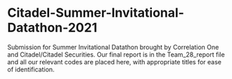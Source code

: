 # Citadel-Summer-Invitational-Datathon-2021

Submission for Summer Invitational Datathon brought by Correlation One and Citadel/Citadel Securities. 
Our final report is in the Team_28_report file and all our relevant codes are placed here, with appropriate titles for ease of identification. 
